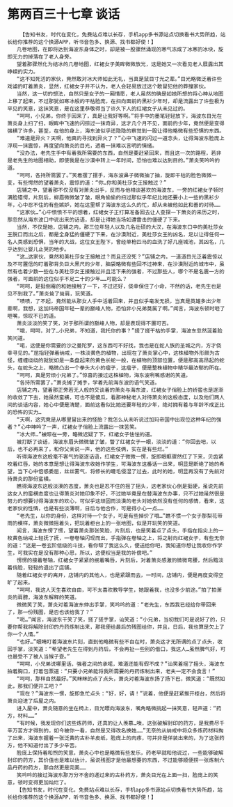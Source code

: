 # 第两百三十七章 谈话
        【告知书友，时代在变化，免费站点难以长存，手机app多书源站点切换看书大势所趋，站长给你推荐的这个换源APP，听书音色多、换源、找书都好使！】
       几卷地图，在即将达到海波东身体之时，却是被一股骤然涌现的寒气冻成了冰寒的冰块，旋即无力的掉落在了老人身旁。
       望着那骤然化为结冰的几卷地图，红裙女子美眸微微放光，这是她又一次看见老人展露出其峥嵘的实力。
       “这不知死活的家伙，竟然敢对冰大师如此无礼，当真是鼠目寸光之辈。”目光略微泛着许些戏谑的盯着萧炎，显然，红裙女子并不认为，老人会轻易放过这个敢冒犯他的莽撞家伙。
       当然，这一切的想法，自然只是女子的一厢情愿，老人虽然的确是如她所想的将心神从地图上移了起来，不过那犹如寒冰般的干枯脸庞，在扫向面前的黑衫少年时，却是流露出了许些极为罕见的笑意，这抹笑意，是在这里恭敬得当了许久下人的红裙女子从未见过的。
       “呵呵，小兄弟，你终于回来了，真是让我好等啊。”将手中的墨笔轻轻放下，海波东目光在萧炎身上扫了扫，眼眸中飞速的闪掠过一抹奇异，这才几个月不见，面前的少年，竟然便是变得强横了许多，甚至，在他的身上，海东波似乎还隐隐的察觉到一股让得他略微有些恐惧的东西。
       “难道是异火？天啊，他真的寻找到异火了？”心中飞速的闪过一道念头，让得海波东脸庞上浮现一抹震惊，再度望向萧炎的目光，透着一抹难以言明的情绪。
       “没办法，老先生手中有着我所需要的东西，自然是要赶紧回来，而且这一次的路程，若非是老先生的地图相助，即使我是在沙漠中转上一年时间，恐怕也难以达到目的。”萧炎笑吟吟的道。
       “呵呵，各持所需罢了。”笑着摆了摆手，海东波鼻子微微抽了抽，旋即干枯的脸色微微一变，有些愕然的望着萧炎，震惊的道：“你…你和美杜莎女王接触过？”
       店铺之中，望着那不仅没有对萧炎出手，反而与他相谈甚欢的海波东，一旁的红裙女子顿时满脸错愕，片刻后，柳眉微微皱了皱，眼角偷偷的扫过那似乎年纪比她还要小上一些的黑衫少年，心中忍不住的有些嫉妒，她在这里帮了海波东这么久的忙，却从未被他如此和善的对待……
       “这家伙…”心中愤愤不平的想着，红裙女子正打算准备回去让人查探一下萧炎的来历之时，那忽然从海东波口中说出来的话语，却是让得她当场如遭雷击的僵硬了下来。
       当然，不仅是她，店铺之内，那三位年轻人以及几名壮硕的大汉，在海波东口中的美杜莎女王脱口而出之后，都是全身猛的僵硬了下来，在沙漠附近，美杜莎女王的凶名，足以让得任何一名人类感到恐惧，当年的大战，这位女王陛下，曾经单枪匹马的血洗了好几座城池，其凶名，几乎达到让婴儿止哭的地步。
       “这…这家伙，竟然和美杜莎女王接触过？而且还没死？”店铺之内，一道道目光泛着震惊以及不可置信的盯着那背负巨大黑尺的少年，脑袋略微有些回不过神来，在沙漠附近的城市中，虽然有也着少数一些在与美杜莎女王接触过并且活下来的强者，不过那些人，哪个不是名震一方的强者，可面前的这位似乎不足二十的少年……可能么？
       “呵呵，是挺倒霉的和她接触了一下，不过还好，侥幸保住了小命，不然的话，老先生也是见不到我了。”萧炎耸了耸肩，玩笑道。
       “啧啧，了不起，竟然能从那女人手中活着回来，并且似乎毫发无损，当真是英雄多出少年辈啊，我想，这加玛帝国年轻一辈的巅峰人物，恐怕非小兄弟莫属了啊。”闻言，海波东顿时咂了咂嘴，惊叹不已的道。
       萧炎淡淡的笑了笑，对于那所谓的巅峰人物，却是表现得不置可否。
       “哦，呵呵，对了…小兄弟，不知道，我托你的事？”搓了搓干枯的手掌，海波东忽然涎着脸笑问道。
       “喏，这便是你需要的沙之曼陀罗，这东西可不好找，我也是在蛇人族的圣城之内，方才侥幸寻见的。”屈指轻弹着纳戒，一株淡黄色的植物，出现在了萧炎掌心中，这株植物外形颇为古怪，缠缠绕绕的就犹如是一条盘起来的黄色长蛇一般，在植物的顶部位置，便是那高高昂起的蛇头，在蛇头之上，略微凸出一个拳头大小的瘤子，这瘤子，便是整株植物中精华最浓郁的所在。
       “呵呵，真是劳烦小兄弟了。”惊喜的接过这株植物，海东波咧嘴感谢的笑道。
       “各持所需罢了。”萧炎摊了摊手，学着先前海东波的语气笑道。
       店铺之内，望着那正旁若无人般的交谈着的萧炎与海东波，红裙女子俏脸上的娇蛮也是逐渐的收敛了下去，她虽然蛮横，可也不是傻瓜，看那神秘老人对待萧炎的这般态度，以及他们两人间的谈话内容，她心中便是清楚，面前这看似比她还要年轻的少年，绝对拥有着与年龄不成正比的恐怖的实力…
       “天啊，这究竟是从哪里冒出来的怪胎？我怎么从未听说过加玛帝国中出现位这种年纪的强者？”心中呻吟了一声，红裙女子俏脸上流露出一抹苦笑。
       “冰大师…”被晾在一旁，略微迟疑了下，红裙女子怯怯的道。
       被打断了谈话，海波东眉头微微皱了皱，瞥了红裙女子一眼，淡淡的道：“你回去吧，以后，也不必再来了，和你父亲说一声，他的这些伎俩，实在是有些烂。”
       听得海波东这般毫不客气的驱逐话语，红裙女子微微一愣，旋即眼眶骤然红了下来，贝齿紧咬着红唇，她的本意是想让得海波东收她作学生，可海波东这番话一出来，明显是断绝了她的希望，当下心中倍感委屈，丝丝雾气，将修长的睫毛侵湿了过去，此时的她，明显再没有了先前对待萧炎的那份蛮横。
       瞧得海波东这般淡漠的态度，萧炎也是忍不住的摇了摇头，这老家伙心倒是挺硬，虽说先前这女人的蛮横态度也让得萧炎对她印象不好，不过她毕竟是在替海波东办事，只不过她虽然很是努力的想要讨得海波东的欢心，可似乎这顽固而淡漠的老头对她依然没有任何的感情，看来，这老家伙的性情，也是有些淡薄啊，日后与他合作，可是得小心一点……
       “老先生，以你的身份，这样对待一个女子，可是有些掉价了哦…”瞧不惯一个女子那梨花带雨的模样，萧炎微微摇着头，把玩着柜台上的一张地图，似是开玩笑的笑道。
       闻言，海波东愣了愣，望着萧炎那张笑脸，片刻后，也是笑着点了点头，手指在指尖上的一枚黄色纳戒上轻抚了抚，一卷卷轴闪现而出，手指弹在卷轴之上，将之射向红裙女子，有些无奈的道：“这是一卷玄阶低级的斗技，看你帮了我这么久，便送给你吧，我知道你想让我收你作学生，可我实在是没有那种心思，所以，这便权当是我的补偿吧。”
       愣愣的接着卷轴，红裙女子紧紧的抿着嘴唇，片刻后，对着萧炎感激的微微弯腰，然后黯淡着俏脸，轻轻的退出了店铺。
       随着红裙女子的离开，店铺内的其他人，也是紧跟而去，一时间，店铺内，便是再度变得空旷了起来。
       “呵呵，我这人天生喜欢自由，可不太喜欢教导学生，她跟着我，也没多少前途。”拍了拍萧炎的肩膀，海波东解释的笑道。
       微微笑了笑，萧炎对着海波东伸出手掌，笑吟吟的道：“老先生，东西我已经给你带回来了，那一份残图，是否也该给我了？”
       “呃…”闻言，海波东干笑了笑，搓了搓手掌，讪笑道：“小兄弟，当初我们可是说好了的，只要你帮我将解除封印的丹药炼制出来，那我便给最后的残图给你，并且，日后，我也算是欠上了你一个人情。”
       “也好…”眼睛盯着海波东片刻，直到他略微有些不自在时，萧炎这才无所谓的点了点头，收回手掌，淡笑道：“希望老先生在得到丹药后，不会再扯一些别的借口，我这人…虽然脾气好，可也最受不了被人当猴子耍。”
       “呵呵，小兄弟说哪里话，强者之间的承喏，难道还能有假不成？”讪笑着摇了摇头，海波东拍着胸口，打着包票道：“只要小兄弟能将我所需要的丹药炼制出来，老夫一定不会食言！”
       “呵呵，那样自然最好。”笑眯眯的点了点头，萧炎对着海波东扬了扬下巴，微笑道：“既然如此，那我们便开工吧？”
       “现在？”海波东一愣，旋即急忙点头：“好，好，请！”说着，他便是赶紧推开柜台，然后将萧炎迎进了后屋之内。
       进入屋中，萧炎随意的坐在椅上，目光瞟向海波东，嘴角略微挑起一抹笑意，轻声道：“药方，材料……”
       “有时候，我发现你们这些炼药师，还真的让人羡慕…唉，这张破解封印的药方，是我费尽千辛万苦方才得到的，如今被你一看，自然是又得改名换姓……”无奈的从纳戒中将众多炼药材料掏了出来，海波东握着一张泛黄的古朴羊皮纸，脸庞上的肉疼，可并非是佯装出来的，为了这张药方，他不知道付出了多少辛苦。
       脸庞上保持着和煦的笑意，萧炎心中也是略微有些发乐，药老早就和他说过，一些能够破解封印的药方，其价值也是难以估计，虽说残图才是他最想要的东西，不过能够顺便捞一张炼制六品丹药的药方，那自然更是完美……
       笑吟吟的接过海波东那万分不舍的递过来的古朴药方，萧炎目光在上面一扫，脸庞上的笑意，顿时变得更加灿烂了。
       【告知书友，时代在变化，免费站点难以长存，手机app多书源站点切换看书大势所趋，站长给你推荐的这个换源APP，听书音色多、换源、找书都好使！】